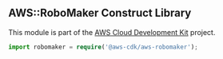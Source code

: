 ## AWS::RoboMaker Construct Library

This module is part of the [AWS Cloud Development Kit](https://github.com/awslabs/aws-cdk) project.

```ts
import robomaker = require('@aws-cdk/aws-robomaker');
```


